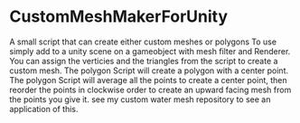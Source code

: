 # CustomMeshMakerForUnity
A small script that can create either custom meshes or polygons
To use simply add to a unity scene on a gameobject with mesh filter and Renderer.
You can assign the verticies and the triangles from the script to create a custom mesh.
The polygon Script will create a polygon with a center point. 
The polygon Script will average all the points to create a center point, then reorder the points
in clockwise order to create an upward facing mesh from the points you give it.
see my custom water mesh repository to see an application of this.
